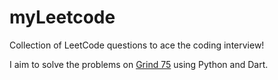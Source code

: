 # myLeetcode
Collection of LeetCode questions to ace the coding interview!

I aim to solve the problems on [Grind 75](https://www.techinterviewhandbook.org/grind75?weeks=8&hours=8) using Python and Dart.
